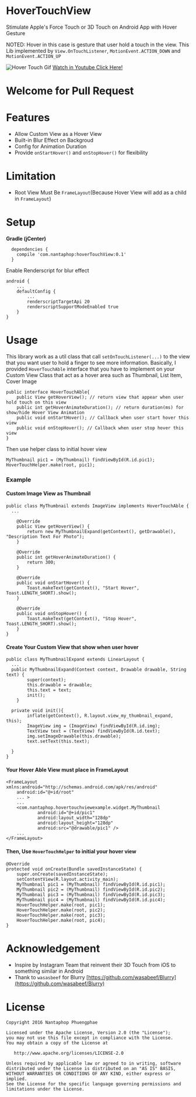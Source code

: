 # HoverTouchView
Stimulate Apple's Force Touch or 3D Touch on Android App with Hover Gesture

NOTED: Hover in this case is gesture that user hold a touch in the view. This Lib implemented by `View.OnTouchListener`,  `MotionEvent.ACTION_DOWN` and `MotionEvent.ACTION_UP`

![Hover Touch Gif](https://media.giphy.com/media/xT77Ybv4VQzCYTJJAc/giphy.gif)
[Watch in Youtube Click Here!](https://www.youtube.com/watch?v=Ov4fkrCIuk4&feature=youtu.be)

# Welcome for Pull Request 

# Features
* Allow Custom View as a Hover View
* Built-in Blur Effect on Backgroud
* Config for Animation Duration
* Provide `onStartHover()` and `onStopHover()` for flexibility

# Limitation
* Root View Must Be `FrameLayout`(Because Hover View will add as a child in `FrameLayout`)

# Setup
**Gradle (jCenter)**
```
  dependencies {
    compile 'com.nantaphop:hoverTouchView:0.1'
  }
```
Enable Renderscript for blur effect
```
android {
    ...
    defaultConfig {
        ...
        renderscriptTargetApi 20
        renderscriptSupportModeEnabled true
    }
}
```

# Usage
This library work as a util class that call `setOnTouchListener(...)` to the view that you want user to hold a finger to see more information.
Basically, I provided `HoverTouchAble` interface that you have to implement on your Custom View Class that act as a hover area such as Thumbnail, List Item, Cover Image
```
public interface HoverTouchAble{
    public View getHoverView(); // return view that appear when user hold touch on this view
    public int getHoverAnimateDuration(); // return duration(ms) for show/hide Hover View Animation
    public void onStartHover(); // Callback when user start hover this view
    public void onStopHover(); // Callback when user stop hover this view
}
```
Then use helper class to initial hover view
```
MyThumbnail pic1 = (MyThumbnail) findViewById(R.id.pic1);
HoverTouchHelper.make(root, pic1);
```
### Example
#### Custom Image View as Thumbnail
```
public class MyThumbnail extends ImageView implements HoverTouchAble {
  ...
  
    @Override
    public View getHoverView() {
        return new MyThumbnailExpand(getContext(), getDrawable(), "Description Text For Photo");
    }

    @Override
    public int getHoverAnimateDuration() {
        return 300;
    }

    @Override
    public void onStartHover() {
        Toast.makeText(getContext(), "Start Hover", Toast.LENGTH_SHORT).show();
    }

    @Override
    public void onStopHover() {
        Toast.makeText(getContext(), "Stop Hover", Toast.LENGTH_SHORT).show();
    }
}
```
#### Create Your Custom View that show when user hover
```
public class MyThumbnailExpand extends LinearLayout {
  ...
  public MyThumbnailExpand(Context context, Drawable drawable, String text) {
        super(context);
        this.drawable = drawable;
        this.text = text;
        init();
    }
    
  private void init(){
        inflate(getContext(), R.layout.view_my_thumbnail_expand, this);
        ImageView img = (ImageView) findViewById(R.id.img);
        TextView text = (TextView) findViewById(R.id.text);
        img.setImageDrawable(this.drawable);
        text.setText(this.text);

  }
}
```

#### Your Hover Able View must place in FrameLayout
```
<FrameLayout xmlns:android="http://schemas.android.com/apk/res/android"
    android:id="@+id/root"
    ... >
    ...
    <com.nantaphop.hovertouchviewexample.widget.MyThumbnail
            android:id="@+id/pic1"
            android:layout_width="128dp"
            android:layout_height="128dp"
            android:src="@drawable/pic1" />
    ...
</FrameLayout>
```
#### Then, Use `HoverTouchHelper` to initial your hover view
```
@Override
protected void onCreate(Bundle savedInstanceState) {
    super.onCreate(savedInstanceState);
    setContentView(R.layout.activity_main);
    MyThumbnail pic1 = (MyThumbnail) findViewById(R.id.pic1);
    MyThumbnail pic2 = (MyThumbnail) findViewById(R.id.pic2);
    MyThumbnail pic3 = (MyThumbnail) findViewById(R.id.pic3);
    MyThumbnail pic4 = (MyThumbnail) findViewById(R.id.pic4);
    HoverTouchHelper.make(root, pic1);
    HoverTouchHelper.make(root, pic2);
    HoverTouchHelper.make(root, pic3);
    HoverTouchHelper.make(root, pic4);
}
```

# Acknowledgement
* Inspire by Instagram Team that reinvent their 3D Touch from iOS to something similar in Android
* Thank to `wasasbeef` for Blurry [https://github.com/wasabeef/Blurry](https://github.com/wasabeef/Blurry) 

# License
```
Copyright 2016 Nantaphop Phuengphae

Licensed under the Apache License, Version 2.0 (the "License");
you may not use this file except in compliance with the License.
You may obtain a copy of the License at

   http://www.apache.org/licenses/LICENSE-2.0

Unless required by applicable law or agreed to in writing, software
distributed under the License is distributed on an "AS IS" BASIS,
WITHOUT WARRANTIES OR CONDITIONS OF ANY KIND, either express or implied.
See the License for the specific language governing permissions and
limitations under the License.
```
